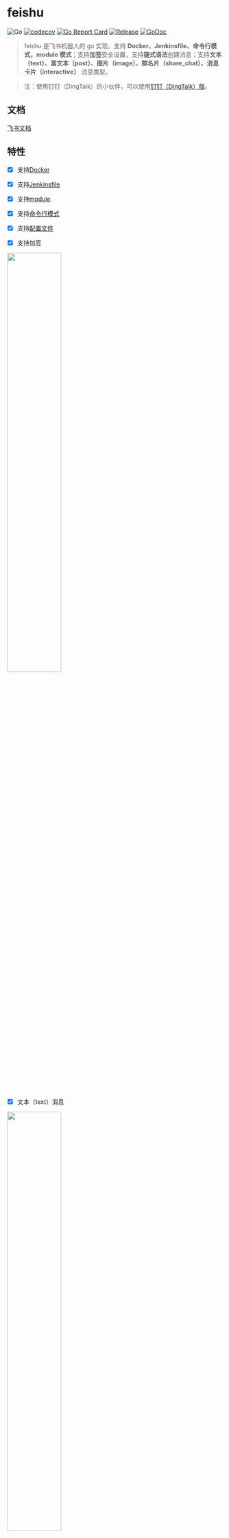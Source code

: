 # feishu

![Go](https://github.com/CatchZeng/feishu/workflows/Go/badge.svg)
[![codecov](https://codecov.io/gh/CatchZeng/feishu/branch/master/graph/badge.svg)](https://codecov.io/gh/CatchZeng/feishu)
[![Go Report Card](https://goreportcard.com/badge/github.com/CatchZeng/feishu)](https://goreportcard.com/report/github.com/CatchZeng/feishu)
[![Release](https://img.shields.io/github/release/CatchZeng/feishu.svg)](https://github.com/CatchZeng/feishu/releases)
[![GoDoc](https://godoc.org/github.com/CatchZeng/feishu?status.svg)](https://pkg.go.dev/github.com/CatchZeng/feishu?tab=doc)

> feishu 是飞书机器人的 go 实现。支持 **Docker、Jenkinsfile、命令行模式，module 模式**；支持**加签**安全设置，支持**链式语法**创建消息；支持**文本（text）、富文本（post）、图片（image）、群名片（share_chat）、消息卡片（interactive）** 消息类型。

> 注：使用钉钉（DingTalk）的小伙伴，可以使用[钉钉（DingTalk）版](https://github.com/CatchZeng/dingtalk)。

## 文档

[飞书文档](https://www.feishu.cn/hc/zh-CN/articles/360024984973)

## 特性

- [x] 支持[Docker](https://github.com/CatchZeng/feishu#Docker)

- [x] 支持[Jenkinsfile](https://github.com/CatchZeng/feishu#Jenkinsfile)

- [x] 支持[module](https://github.com/CatchZeng/feishu#%E4%BD%9C%E4%B8%BA-module)

- [x] 支持[命令行模式](https://github.com/CatchZeng/feishu#%E5%91%BD%E4%BB%A4%E8%A1%8C%E5%B7%A5%E5%85%B7)

- [x] 支持[配置文件](https://github.com/CatchZeng/feishu#%E9%85%8D%E7%BD%AE%E6%96%87%E4%BB%B6)

- [x] 支持加签

<img src="https://p6-hera.byteimg.com/tos-cn-i-jbbdkfciu3/fb5e1dd375684dd2b9b6037d86f862b0~tplv-jbbdkfciu3-image:0:0.image" width = 50% />

- [x] 文本（text）消息

<img src="https://p1-hera.byteimg.com/tos-cn-i-jbbdkfciu3/c9c86efea1754e269dbdc5517b4d958a~tplv-jbbdkfciu3-image:0:0.image" width = 50% />

- [x] 富文本（post）消息

<img src="https://p3-hera.byteimg.com/tos-cn-i-jbbdkfciu3/661d8ee4446c47bca5ac61bfb2ef1a6f~tplv-jbbdkfciu3-image:0:0.image" width = 50% />

- [x] 图片（image）消息

<img src="https://p1-hera.byteimg.com/tos-cn-i-jbbdkfciu3/5607aa65324e4e14bd94192ba81fe0b3~tplv-jbbdkfciu3-image:0:0.image" width = 50% />

- [x] 群名片（share_chat）消息

<img src="https://p9-hera.byteimg.com/tos-cn-i-jbbdkfciu3/ba60b1c2835a4950926bb86687e183a8~tplv-jbbdkfciu3-image:0:0.image" width = 50% />

- [x] 消息卡片（interactive）消息

<img src="https://p6-hera.byteimg.com/tos-cn-i-jbbdkfciu3/4bf5072377cf4c02990ce28731634e6a~tplv-jbbdkfciu3-image:0:0.image" width = 50% />

## 安装

## Docker 安装

```shell
docker pull catchzeng/feishu
```

### 二进制安装

到 [releases](https://github.com/CatchZeng/feishu/releases/) 下载相应平台的二进制可执行文件，然后加入到 PATH 环境变量即可。

### go install 安装

```sh
# Go 1.16+
go install github.com/CatchZeng/feishu@v1.1.0

# Go version < 1.16
go get -u github.com/CatchZeng/feishu@v1.1.0
```

## 使用方法

### 配置文件

可以在 `$/HOME/.feishu` 下创建 `config.yaml` 填入 `access_token` 和 `secret` 默认值。

```yaml
access_token: "6cxxxx80-xxxx-49e2-ac86-7f378xxxx960"
secret: "k6usknqxxxxazNxxxx443d"
```

### Docker

```shell
docker run catchzeng/feishu feishu text -t 6cxxxx80-xxxx-49e2-ac86-7f378xxxx960 -s k6usknqxxxxazNxxxx443d -e "docker test"
```

### Jenkinsfile

```shell
pipeline {
    agent {
        docker {
            image 'catchzeng/feishu'
        }
    }
    environment {
        FEISHU_TOKEN = '6cxxxx80-xxxx-49e2-ac86-7f378xxxx960'
        FEISHU_SECRET = 'k6usknqxxxxazNxxxx443d'
    }
    stages {
        stage('notify') {
            steps {
                sh 'feishu post -t ${FEISHU_TOKEN} -s ${FEISHU_SECRET} -i 标题 -e 信息 -r https://makeoptim.com/ -f 链接文本 -a all'
            }
        }
    }
}
```

> 注：post 有两种用法，除了像上面使用一堆参数外，还可以使用 `post` 参数，直接将 [post json string](https://open.feishu.cn/document/ukTMukTMukTM/uMDMxEjLzATMx4yMwETM#1b8abd5d) 传入，做到更灵活的配置。如下所示：

```shell
$ post='{
  "zh_cn": {
    "title": "项目更新通知",
    "content": [
      [
        {
          "tag": "text",
          "text": "项目有更新: "
        },
        {
          "tag": "a",
          "text": "请查看",
          "href": "http://www.example.com/"
        }
      ]
    ]
  }
}
'
$ feishu post -t 6cxxxx80-xxxx-49e2-ac86-7f378xxxx960 -s k6usknqxxxxazNxxxx443d -p $post
```

### 作为 module

```go
package main

import (
	"log"

	"github.com/CatchZeng/feishu"
)

func main() {
	token := "6cxxxx80-xxxx-49e2-ac86-7f378xxxx960"
	secret := "k6usknqxxxxazNxxxx443d"

	client := feishu.NewClient(token, secret)

	text := feishu.NewText("文本")
	a := feishu.NewA("链接", "https://www.baidu.com/")
	at := feishu.NewAT("all")
	line := []feishu.PostItem{text, a, at}
	msg := feishu.NewPostMessage()
	msg.SetZHTitle("测试富文本 @all").
		AppendZHContent(line)

	resp, err := client.Send(msg)
	if err != nil {
		log.Print(err)
		return
	}
	log.Print(resp)
}
```

### 命令行工具

#### Demo

##### Post

```sh
feishu post -t 6cxxxx80-xxxx-49e2-ac86-7f378xxxx960 -s k6usknqxxxxazNxxxx443d -i 标题 -e 信息 -r https://makeoptim.com/ -f 链接文本 -a all
```

```sh
❯ feishu post -t 6cxxxx80-xxxx-49e2-ac86-7f378xxxx960 -s k6usknqxxxxazNxxxx443d -i 标题 -e 信息 -r https://makeoptim.com/ -f 链接文本 -a all -D
{"content":{"post":{"zh_cn":{"content":[[{"tag":"text","text":"信息"},{"tag":"a","text":"链接文本","href":"https://makeoptim.com/"},{"tag":"at","user_id":"all"}]],"title":"标题"}}},"msg_type":"post","sign":"HR7kQhgapScmp/2bfLWdYmC7C6pUV3C/pQUiS3OQDIA=","timestamp":"1642561080"}
```

> -D 参数：打印发送的消息内容

##### Interactive

```shell
$ card='{
  "config": {
    "wide_screen_mode": true,
    "enable_forward": true
  },
  "elements": [
    {
      "tag": "div",
      "text": {
        "content": "**西湖**，位于浙江省杭州市西湖区龙井路1号，杭州市区西部，景区总面积49平方千米，汇水面积为21.22平方千米，湖面面积为6.38平方千米。",
        "tag": "lark_md"
      }
    },
    {
      "actions": [
        {
          "tag": "button",
          "text": {
            "content": "更多景点介绍 :玫瑰:",
            "tag": "lark_md"
          },
          "url": "https://www.example.com",
          "type": "default",
          "value": {}
        }
      ],
      "tag": "action"
    }
  ],
  "header": {
    "title": {
      "content": "今日旅游推荐",
      "tag": "plain_text"
    }
  }
}
'
$ feishu interactive -t 6cxxxx80-xxxx-49e2-ac86-7f378xxxx960 -s k6usknqxxxxazNxxxx443d -c $card
```

> 注：`card` 可以使用[飞书可视化搭建工具 cardbuilder](https://open.feishu.cn/tool/cardbuilder?from=custom_bot_doc) 自动生成。

#### Help

```shell
$ feishu -h
feishu is a command line tool for feishu robot

Usage:
  feishu [command]

Available Commands:
  help        Help about any command
  image       send image message with feishu robot
  interactive send interactive message with feishu robot
  post        send post message with feishu robot
  shareChat   send shareChat message with feishu robot
  text        send text message with feishu robot
  version     feishu version

Flags:
  -t, --access_token string   access_token
  -D, --debug                 debug
  -h, --help                  help for feishu
  -s, --secret string         secret

Use "feishu [command] --help" for more information about a command.
```

## Stargazers

[![Stargazers over time](https://starchart.cc/CatchZeng/feishu.svg)](https://starchart.cc/CatchZeng/feishu)
